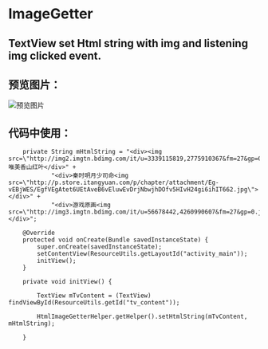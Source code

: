 # ImageGetter
TextView set Html string with img and listening img clicked event.
--------------------------------------

预览图片：
-----------------------------------
![预览图片](https://github.com/FPhoenixCorneaE/ImageGetter/blob/master/image/img.jpg)


代码中使用：
-------------------
```
    private String mHtmlString = "<div><img src=\"http://img2.imgtn.bdimg.com/it/u=3339115819,2775910367&fm=27&gp=0.jpg\">唯美香山红叶</div>" +
            "<div>秦时明月少司命<img src=\"http://p.store.itangyuan.com/p/chapter/attachment/Eg-vEBjWES/EgfVEgAtet6UEtAveB6vEluwEvDrjNbwjhDOfv5HIvH24gi6ihIT662.jpg\"></div>" +
            "<div>游戏原画<img src=\"http://img3.imgtn.bdimg.com/it/u=56678442,4260990607&fm=27&gp=0.jpg\"></div>";

    @Override
    protected void onCreate(Bundle savedInstanceState) {
        super.onCreate(savedInstanceState);
        setContentView(ResourceUtils.getLayoutId("activity_main"));
        initView();
    }

    private void initView() {

        TextView mTvContent = (TextView) findViewById(ResourceUtils.getId("tv_content"));

        HtmlImageGetterHelper.getHelper().setHtmlString(mTvContent, mHtmlString);

    }
```
